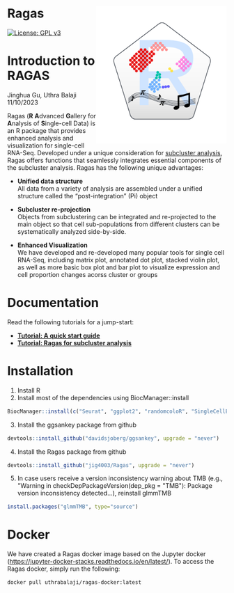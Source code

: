 # Ragas <img src="man/figs/Ragas.logo.png" align="right" width="300"/>

[![License: GPL v3](https://img.shields.io/badge/License-GPLv3-blue.svg)](https://www.gnu.org/licenses/gpl-3.0)

Introduction to RAGAS
===
Jinghua Gu, Uthra Balaji
11/10/2023

Ragas (**R** **A**dvanced **G**allery for **A**nalysis of
**S**ingle-cell Data) is an R package that provides enhanced analysis
and visualization for single-cell RNA-Seq. Developed under a unique
consideration for [subcluster
analysis](https://github.com/jig4003/Ragas/blob/main/vignettes/subcluster.md),
Ragas offers functions that seamlessly integrates essential components
of the subcluster analysis. Ragas has the following unique advantages:
-   **Unified data structure**  
    All data from a variety of analysis are assembled under a unified
    structure called the “post-integration” (Pi) object
    
-   **Subcluster re-projection**  
    Objects from subclustering can be integrated and re-projected to the
    main object so that cell sub-populations from different clusters can
    be systematically analyzed side-by-side.
    
-   **Enhanced Visualization**  
    We have developed and re-developed many popular tools for single
    cell RNA-Seq, including matrix plot, annotated dot plot, stacked
    violin plot, as well as more basic box plot and bar plot to
    visualize expression and cell proportion changes acorss cluster or
    groups

Documentation
===
Read the following tutorials for a jump-start:
-   [**Tutorial: A quick start guide**](https://github.com/jig4003/Ragas/blob/main/vignettes/QuickStart.md) 
-   [**Tutorial: Ragas for subcluster analysis**](https://github.com/jig4003/Ragas/blob/main/vignettes/subcluster.md)

Installation
===
1. Install R
2. Install most of the dependencies using BiocManager::install
```r
BiocManager::install(c("Seurat", "ggplot2", "randomcoloR", "SingleCellExperiment", "Matrix", "future", "dplyr", "reshape2", "scales", "ComplexHeatmap", "grid", "circlize", "gplots", "muscat", "limma", "ggtree", "patchwork", "ggprism", "rstatix", "cowplot", "aplot", "crayon"), update = FALSE)
```
3. Install the ggsankey package from github
```r
devtools::install_github("davidsjoberg/ggsankey", upgrade = "never")
```
4. Install the Ragas package from github
```r
devtools::install_github("jig4003/Ragas", upgrade = "never")
```
5. In case users receive a version inconsistency warning about TMB (e.g., "Warning in checkDepPackageVersion(dep_pkg = "TMB"): Package version inconsistency detected...), reinstall glmmTMB
```r
install.packages("glmmTMB", type="source")
```
Docker
===
We have created a Ragas docker image based on the Jupyter docker (https://jupyter-docker-stacks.readthedocs.io/en/latest/). To access the Ragas docker, simply run the following:
```bash
docker pull uthrabalaji/ragas-docker:latest
```
